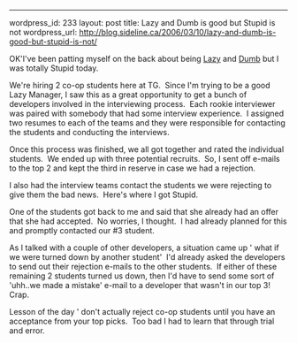 --- 
wordpress_id: 233
layout: post
title: Lazy and Dumb is good but Stupid is not
wordpress_url: http://blog.sideline.ca/2006/03/10/lazy-and-dumb-is-good-but-stupid-is-not/

<p>OK'I've been patting myself on the back about being <a href="http://my.aream.ca/blogs/mike/archive/2006/03/02/15207.aspx">Lazy</a> and <a href="http://my.aream.ca/blogs/mike/archive/2006/03/09/15213.aspx">Dumb</a> but I was totally Stupid today.</p>
<p>We're hiring 2 co-op students here at TG.  Since I'm trying to be a good Lazy Manager, I saw this as a great opportunity to get a bunch of developers involved in the interviewing process.  Each rookie interviewer was paired with somebody that had some interview experience.  I assigned two resumes to each of the teams and they were responsible for contacting the students and conducting the interviews.</p>
<p>Once this process was finished, we all got together and rated the individual students.  We ended up with three potential recruits.  So, I sent off e-mails to the top 2 and kept the third in reserve in case we had a rejection.</p>
<p>I also had the interview teams contact the students we were rejecting to give them the bad news.  Here's where I got Stupid.</p>
<p>One of the students got back to me and said that she already had an offer that she had accepted.  No worries, I thought.  I had already planned for this and promptly contacted our #3 student.</p>
<p>As I talked with a couple of other developers, a situation came up ' what if we were turned down by another student'  I'd already asked the developers to send out their rejection e-mails to the other students.  If either of these remaining 2 students turned us down, then I'd have to send some sort of 'uhh..we made a mistake' e-mail to a developer that wasn't in our top 3!  Crap.</p>
<p>Lesson of the day ' don't actually reject co-op students until you have an acceptance from your top picks.  Too bad I had to learn that through trial and error.  </p>
